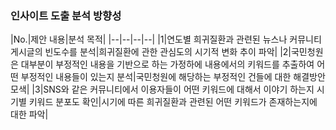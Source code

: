 ### 인사이트 도출 분석 방향성

|No.|제안 내용|분석 목적|
|--|--|--|--|
|1|연도별 희귀질환과 관련된 뉴스나 커뮤니티 게시글의 빈도수를 분석|희귀질환에 관한 관심도의 시기적 변화 추이 파악|
|2|국민청원은 대부분이 부정적인 내용을 기반으로 하는 가정하에 내용에서의 키워드를 추출하여 어떤 부정적인 내용들이 있는지 분석|국민청원에 해당하는 부정적인 건들에 대한 해결방안 모색|
|3|SNS와 같은 커뮤니티에서 이용자들이 어떤 키워드에 대해서 이야기 하는지 시기별 키워드 분포도 확인|시기에 따른 희귀질환과 관련된 어떤 키워드가 존재하는지에 대한 파악|
